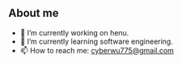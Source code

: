 ## About me

- 🔭 I’m currently working on henu.
- 🌱 I’m currently learning software engineering.
- 📫 How to reach me: cyberwu775@gmail.com
